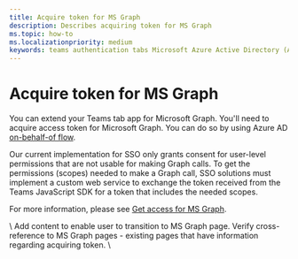 ```yaml
---
title: Acquire token for MS Graph
description: Describes acquiring token for MS Graph
ms.topic: how-to
ms.localizationpriority: medium
keywords: teams authentication tabs Microsoft Azure Active Directory (Azure AD) Graph API
---
```

# Acquire token for MS Graph

You can extend your Teams tab app for Microsoft Graph. You'll need to acquire access token for Microsoft Graph. You can do so by using Azure AD [on-behalf-of flow](/azure/active-directory/develop/v1-oauth2-on-behalf-of-flow).

Our current implementation for SSO only grants consent for user-level permissions that are not usable for making Graph calls. To get the permissions (scopes) needed to make a Graph call, SSO solutions must implement a custom web service to exchange the token received from the Teams JavaScript SDK for a token that includes the needed scopes.

For more information, please see [Get access for MS Graph](/graph/auth-v2-user).

\ Add content to enable user to transition to MS Graph page. Verify cross-reference to MS Graph pages - existing pages that have information regarding acquiring token. \
